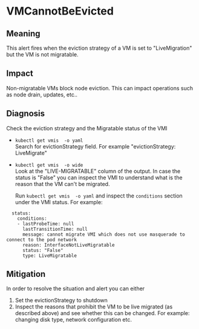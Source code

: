 # VMCannotBeEvicted

## Meaning

This alert fires when the eviction strategy of a VM is set to "LiveMigration" but the VM is not migratable.

## Impact

Non-migratable VMs block node eviction. This can impact operations such as node drain, updates, etc..

## Diagnosis

Check the eviction strategy and the Migratable status of the VMI

- `kubectl get vmis  -o yaml `  
   Search for evictionStrategy field. For example "evictionStrategy: LiveMigrate"

- `kubectl get vmis  -o wide`  
  Look at the "LIVE-MIGRATABLE" column of the output. In case the status is "False" you can inspect the VMI
  to understand what is the reason that the VM can't be migrated.  
  
  Run `kubectl get vmis  -o yaml`  and inspect the `conditions` section under the VMI status. For example:
    
```
  status:
    conditions:
    - lastProbeTime: null
      lastTransitionTime: null
      message: cannot migrate VMI which does not use masquerade to connect to the pod network
      reason: InterfaceNotLiveMigratable
      status: "False"
      type: LiveMigratable
```
 
## Mitigation
In order to resolve the situation and alert you can either
1. Set the evictionStrategy to shutdown
1. Inspect the reasons that prohibit the VM to be live migrated (as described above) and see whether this can be changed. For example: changing disk type, network configuration etc.
